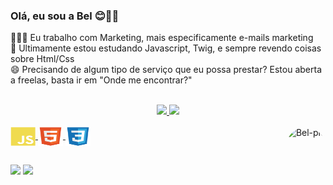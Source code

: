 ### Olá, eu sou a Bel 😊✌🏼

 👩🏽‍💻 Eu trabalho com Marketing, mais especificamente e-mails marketing <br>
 🧠 Ultimamente estou estudando Javascript, Twig, e sempre revendo coisas sobre Html/Css <br>
 😄 Precisando de algum tipo de serviço que eu possa prestar? Estou aberta a freelas, basta ir em "Onde me encontrar?"
 <br><br>
 
 <div align="center">
  <a href="https://github.com/Isabelcf">
  <img height="180em" src="https://github-readme-stats.vercel.app/api?username=Isabelcf&show_icons=true&theme=omni&include_all_commits=true&count_private=true"/>
  <img height="180em" src="https://github-readme-stats.vercel.app/api/top-langs/?username=Isabelcf&layout=compact&langs_count=7&theme=omni"/>
</div>

<div style="display: inline_block"><br>
  <img align="center" alt="Bel-Js" height="30" width="40" src="https://raw.githubusercontent.com/devicons/devicon/master/icons/javascript/javascript-plain.svg">
  <img align="center" alt="Bel-HTML" height="30" width="40" src="https://raw.githubusercontent.com/devicons/devicon/master/icons/html5/html5-original.svg">
  <img align="center" alt="Bel-CSS" height="30" width="40" src="https://raw.githubusercontent.com/devicons/devicon/master/icons/css3/css3-original.svg">
   <img align="right" alt="Bel-pic" height="150" style="border-radius:50px;" src="https://media.discordapp.net/attachments/919033301623255100/1033431562672418836/BelGif.gif?width=676&height=676">
</div>

##

<div>
  <a href = "mailto:felicioisabel0@gmail.com"><img src="https://img.shields.io/badge/Gmail-D14836?style=for-the-badge&logo=gmail&logoColor=white" target="_blank"></a>
  <a href="https://www.linkedin.com/in/isabel-felicio-2b1429202/" target="_blank"><img src="https://img.shields.io/badge/LinkedIn-0077B5?style=for-the-badge&logo=linkedin&logoColor=white" target="_blank"></a>
</div>

